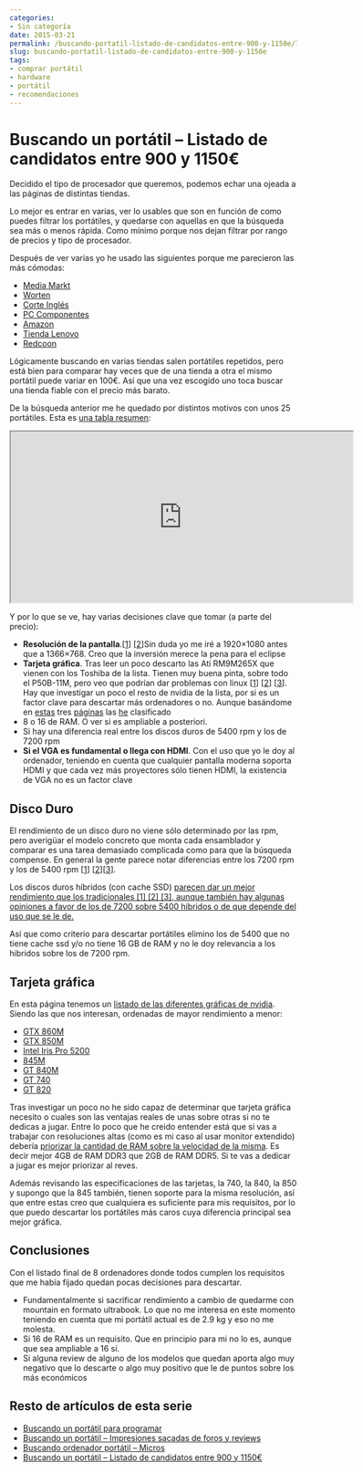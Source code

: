 ```yaml
---
categories:
- Sin categoría
date: 2015-03-21
permalink: /buscando-portatil-listado-de-candidatos-entre-900-y-1150e/773/
slug: buscando-portatil-listado-de-candidatos-entre-900-y-1150e
tags:
- comprar portátil
- hardware
- portátil
- recomendaciones
---
```


# Buscando un portátil &#8211; Listado de candidatos entre 900 y 1150€

Decidido el tipo de procesador que queremos, podemos echar una ojeada a las páginas de distintas tiendas.

Lo mejor es entrar en varias, ver lo usables que son en función de como puedes filtrar los portátiles, y quedarse con aquellas en que la búsqueda sea más o menos rápida. Como mínimo porque nos dejan filtrar por rango de precios y tipo de procesador.

Después de ver varias yo he usado las siguientes porque me parecieron las más cómodas:

- [Media Markt](http://tiendas.mediamarkt.es/ordenadores-portatiles)
- [Worten](https://www.worten.es/inicio/informatica/ordenadores/portatil.html)
- [Corte Inglés](http://www.elcorteingles.es/tienda/electronica/browse/subcategory.jsp?categoryId=999.1425309888&productId=&navAction=push&navCount=0)
- [PC Componentes](http://www.pccomponentes.com/ordenadores.html)
- [Amazon](http://www.amazon.es/b/ref=nav_shopall_lap?ie=UTF8&node=938008031)
- [Tienda Lenovo](http://www.tiendalenovo.es/)
- [Redcoon](http://www.redcoon.es/c02040100-Port%C3%A1tiles)

Lógicamente buscando en varias tiendas salen portátiles repetidos, pero está bien para comparar hay veces que de una tienda a otra el mismo portátil puede variar en 100€. Así que una vez escogido uno toca buscar una tienda fiable con el precio más barato.

De la búsqueda anterior me he quedado por distintos motivos con unos 25 portátiles. Esta es [una tabla resumen](https://docs.google.com/spreadsheets/d/1YDQzvEMjapXRC9-zQRmGCy2SG_YVKGhbMfTesBU0LLM/pubhtml):

<iframe height="300" loading="lazy" src="https://docs.google.com/spreadsheets/d/1YDQzvEMjapXRC9-zQRmGCy2SG_YVKGhbMfTesBU0LLM/pubhtml?gid=866541359&single=true&widget=true&headers=false" width="600"></iframe>

Y por lo que se ve, hay varias decisiones clave que tomar (a parte del precio):

- **Resolución de la pantalla**.\[[1](http://www.itdonut.co.uk/blog/2013/02/what-screen-resolution-and-why-does-it-matter-0)\] \[[2](http://en.wikipedia.org/wiki/Display_resolution)\]Sin duda yo me iré a 1920×1080 antes que a 1366×768. Creo que la inversión merece la pena para el eclipse
- **Tarjeta gráfica**. Tras leer un poco descarto las Ati RM9M265X que vienen con los Toshiba de la lista. Tienen muy buena pinta, sobre todo el P50B-11M, pero veo que podrían dar problemas con linux \[[1](http://www.linlap.com/toshiba_satellite_p50-b)\] \[[2](https://bugs.launchpad.net/ubuntu/+source/linux/+bug/1404589)\] \[[3](http://askubuntu.com/questions/522177/intel-amd-hybrid-graphics-on-ubuntu-14-04)\]. Hay que investigar un poco el resto de nvidia de la lista, por si es un factor clave para descartar más ordenadores o no. Aunque basándome en [estas](https://www.geektopia.es/es/technology/2013/05/07/noticias/las-mejores-tarjetas-graficas-del-momento-por-rango-de-precio-mayo-2013.html) tres [páginas](http://www.notebookcheck.net/Mobile-Graphics-Cards-Benchmark-List.844.0.html) las [he](http://putoinformatico.blogspot.com.es/2015/01/portatil-avanzado-asus-n551jq-dm038h.html) clasificado
- 8 o 16 de RAM. O ver si es ampliable a posteriori.
- Si hay una diferencia real entre los discos duros de 5400 rpm y los de 7200 rpm
- **Si el VGA es fundamental o llega con HDMI**. Con el uso que yo le doy al ordenador, teniendo en cuenta que cualquier pantalla moderna soporta HDMI y que cada vez más proyectores sólo tienen HDMI, la existencia de VGA no es un factor clave

## Disco Duro

El rendimiento de un disco duro no viene sólo determinado por las rpm, pero averigüar el modelo concreto que monta cada ensamblador y comparar es una tarea demasiado complicada como para que la búsqueda compense. En general la gente parece notar diferencias entre los 7200 rpm y los de 5400 rpm \[[1](http://www.tomshardware.co.uk/forum/237364-32-7200rpm-5400rpm-laptop-question)\] \[[2](http://www.tomshardware.co.uk/forum/42889-32-when-5400rpm-faster-7200rpm)\]\[[3](http://superuser.com/questions/733959/does-rpm-5400-vs-7200-matter-for-a-secondary-internal-laptop-data-drive)\].

Los discos duros híbridos (con cache SSD) [parecen dar un mejor rendimiento que los tradicionales \[](http://www.seagate.com/es/es/tech-insights/choosing-high-performance-storage-is-not-about-rpm-anymore-master-ti/)[1](http://thebestlaptops.net/upgrade-your-5400rpm-hard-drive-laptop/)[\] \[](http://www.seagate.com/es/es/tech-insights/choosing-high-performance-storage-is-not-about-rpm-anymore-master-ti/)[2](http://forum.notebookreview.com/threads/7200-rpm-1t-vs-5400-rpm-1t-sshd.748455/)[\] \[](http://www.seagate.com/es/es/tech-insights/choosing-high-performance-storage-is-not-about-rpm-anymore-master-ti/)[3](http://www.tomsguide.com/answers/id-2476420/quantitative-differences-ssd-sshd-5400-7200-hdd-drives.html)[\], aunque también hay algunas opiniones ](http://www.seagate.com/es/es/tech-insights/choosing-high-performance-storage-is-not-about-rpm-anymore-master-ti/)[a favor de los de 7200 sobre 5400 híbridos](http://www.quora.com/Hybrid-5400-rpm-with-SSD-cache-or-7200-rpm-without-SSD-caching)[ o de que ](http://www.seagate.com/es/es/tech-insights/choosing-high-performance-storage-is-not-about-rpm-anymore-master-ti/)[depende del uso que se le de](http://www.pcworld.com/article/2025402/ssds-vs-hard-drives-vs-hybrids-which-storage-tech-is-right-for-you-.html)[.](http://www.seagate.com/es/es/tech-insights/choosing-high-performance-storage-is-not-about-rpm-anymore-master-ti/)

Así que como criterio para descartar portátiles elimino los de 5400 que no tiene cache ssd y/o no tiene 16 GB de RAM y no le doy relevancia a los hibridos sobre los de 7200 rpm.

## Tarjeta gráfica

En esta página tenemos un [listado de las diferentes gráficas de nvidia](http://www.nvidia.com/object/geforce_family.html). Siendo las que nos interesan, ordenadas de mayor rendimiento a menor:

- [GTX 860M](http://www.geforce.com/hardware/notebook-gpus/geforce-gtx-860m/specifications)
- [GTX 850M](http://www.geforce.com/hardware/notebook-gpus/geforce-gtx-850m/specifications)
- [Intel Iris Pro 5200](http://www.notebookcheck.net/Intel-Iris-Pro-Graphics-5200.90965.0.html)
- [845M](http://www.techpowerup.com/gpudb/2660/geforce-845m.html)
- [GT 840M](http://www.geforce.com/hardware/notebook-gpus/geforce-840m)
- [GT 740](http://www.geforce.com/hardware/notebook-gpus/geforce-gt-740m/specifications)
- [GT 820](http://www.geforce.com/hardware/notebook-gpus/geforce-820m/specifications)

Tras investigar un poco no he sido capaz de determinar que tarjeta gráfica necesito o cuales son las ventajas reales de unas sobre otras si no te dedicas a jugar. Entre lo poco que he creido entender está que si vas a trabajar con resoluciones altas (como es mi caso al usar monitor extendido) debería [priorizar la cantidad de RAM sobre la velocidad de la misma](http://www.pcgamer.com/how-to-buy-a-graphics-card-six-things-you-must-know-about-gpus/). Es decir mejor 4GB de RAM DDR3 que 2GB de RAM DDR5. Si te vas a dedicar a jugar es mejor priorizar al reves.

Además revisando las especificaciones de las tarjetas, la 740, la 840, la 850 y supongo que la 845 también, tienen soporte para la misma resolución, así que entre estas creo que cualquiera es suficiente para mis requisitos, por lo que puedo descartar los portátiles más caros cuya diferencia principal sea mejor gráfica.

##  Conclusiones

Con el listado final de 8 ordenadores donde todos cumplen los requisitos que me había fijado quedan pocas decisiones para descartar.

- Fundamentalmente si sacrificar rendimiento a cambio de quedarme con mountain en formato ultrabook. Lo que no me interesa en este momento teniendo en cuenta que mi portátil actual es de 2.9 kg y eso no me molesta.
- Si 16 de RAM es un requisito. Que en principio para mi no lo es, aunque que sea ampliable a 16 sí.
- Si alguna review de alguno de los modelos que quedan aporta algo muy negativo que lo descarte o algo muy positivo que le de puntos sobre los más económicos

## Resto de artículos de esta serie

- [Buscando un portátil para programar](http://conocimientoabierto.es/buscando-portatil-programar/752/)
- [Buscando un portátil – Impresiones sacadas de foros y reviews](http://conocimientoabierto.es/buscando-portatil-impresiones-foros-reviews/760/)
- [Buscando ordenador portátil – Micros](http://conocimientoabierto.es/buscando-ordenador-portatil-micros/764/)
- [Buscando un portátil – Listado de candidatos entre 900 y 1150€](http://conocimientoabierto.es/buscando-portatil-listado-de-candidatos-entre-900-y-1150e)